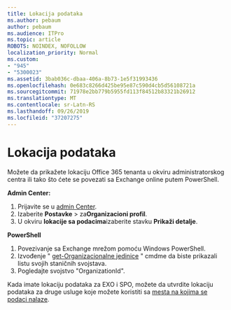 ```yaml
---
title: Lokacija podataka
ms.author: pebaum
author: pebaum
ms.audience: ITPro
ms.topic: article
ROBOTS: NOINDEX, NOFOLLOW
localization_priority: Normal
ms.custom:
- "945"
- "5300023"
ms.assetid: 3bab036c-dbaa-406a-8b73-1e5f31993436
ms.openlocfilehash: 0e683c8266d425be95e87c590d4cb5d56108721a
ms.sourcegitcommit: 71978e2bb779b5955fd113f84512b83321b26912
ms.translationtype: MT
ms.contentlocale: sr-Latn-RS
ms.lasthandoff: 09/26/2019
ms.locfileid: "37207275"
---
```

# <a name="data-location"></a>Lokacija podataka

Možete da prikažete lokaciju Office 365 tenanta u okviru administratorskog centra ili tako što ćete se povezati sa Exchange online putem PowerShell.


**Admin Center:**
1. Prijavite se u [admin Center](https://admin.microsoft.com/Adminportal/Home).
2. Izaberite **Postavke** > za**Organizacioni profil**.
3. U okviru **lokacije sa podacima**izaberite stavku **Prikaži detalje**.


**PowerShell**
1. Povezivanje sa Exchange mrežom pomoću Windows PowerShell.
2. Izvođenje " [get-Organizacionalne jedinice](https://docs.microsoft.com/en-us/powershell/module/exchange/active-directory/get-organizationalunit) " cmdme da biste prikazali listu svojih staničnih svojstava. 
3. Pogledajte svojstvo "OrganizationId".

Kada imate lokaciju podataka za EXO i SPO, možete da utvrdite lokaciju podataka za druge usluge koje možete koristiti sa [mesta na kojima se podaci nalaze](https://products.office.com/where-is-your-data-located).